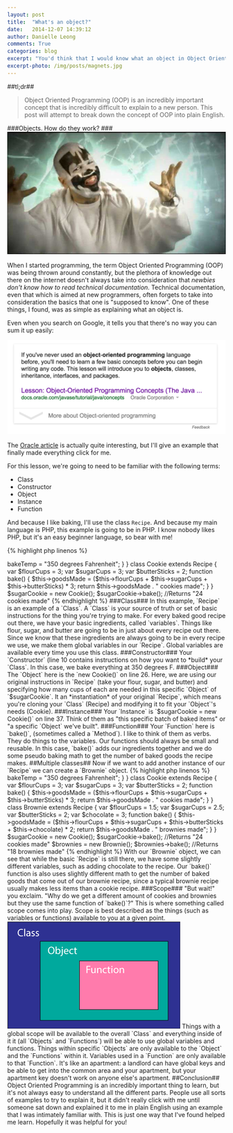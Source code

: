 ```yaml
---
layout: post
title:  "What's an object?"
date:   2014-12-07 14:39:12
author: Danielle Leong
comments: True
categories: blog
excerpt: "You'd think that I would know what an object in Object Oriented Programming was." 
excerpt-photo: /img/posts/magnets.jpg
---
```


##tl;dr##
>Object Oriented Programming (OOP) is an incredibly important concept that is incredibly difficult to explain to a new person. This post will attempt to break down the concept of OOP into plain English.

###Objects. How do they work? ###
<img src="/img/posts/magnets.jpg" alt="Magnets." />

When I started programming, the term Object Oriented Programming (OOP) was being thrown around constantly, but the plethora of knowledge out there on the internet doesn't always take into consideration that *newbies don't know how to read technical documentation*. Technical documentation, even that which is aimed at new programmers, often forgets to take into consideration the basics that one is "supposed to know". One of these things, I found, was as simple as explaining what an object is. 
 
Even when you search on Google, it tells you that there's no way you can sum it up easily: 

<img src="/img/posts/ooo.png" alt="Google even says more info needed"/>

The <a href="http://docs.oracle.com/javase/tutorial/java/concepts/object.html">Oracle article</a> is actually quite interesting, but I'll give an example that finally made everything click for me. 

For this lesson, we're going to need to be familiar with the following terms: 

* Class
* Constructor
* Object
* Instance 
* Function

And because I like baking, I'll use the class `Recipe`. And because my main language is PHP, this example is going to be in PHP. I know nobody likes PHP, but it's an easy beginner language, so bear with me! 


{% highlight php linenos %}
<? php

class Recipe {
	public $flourCups;
	public $sugarCups;
	public $butterSticks;
	public $goodsMade;
	public $bakeTemp;

	public function __construct() {
		$this->bakeTemp = "350 degrees Fahrenheit";
	}
}

class Cookie extends Recipe {
	var $flourCups = 3;
	var $sugarCups = 3;
	var $butterSticks = 2;

	function bake() {
		$this->goodsMade = ($this->flourCups + $this->sugarCups + $this->butterSticks) * 3;
		return $this->goodsMade . " cookies made";
	}
}

$sugarCookie = new Cookie();
$sugarCookie->bake();
//Returns "24 cookies made"

{% endhighlight %}


###Class###
In this example, `Recipe` is an example of a `Class`. A `Class` is your source of truth or set of basic instructions for the thing you're trying to make. For every baked good recipe out there, we have your basic ingredients, called `variables`. Things like flour, sugar, and butter are going to be in just about every recipe out there. Since we know that these ingredients are always going to be in every recipe we use, we make them global variables in our `Recipe`. Global variables are available every time you use this class.

###Constructor###
Your `Constructor` (line 10 contains instructions on how you want to *build* your `Class`. In this case, we bake everything at 350 degrees F. 

###Object###
The `Object` here is the `new Cookie()` on line 26. Here, we are using our original instructions in `Recipe` (take your flour, sugar, and butter) and specifying how many cups of each are needed in this specific `Object` of `$sugarCookie`. It an *instantiation* of your original `Recipe`, which means you're cloning your `Class` (Recipe) and modifying it to fit your `Object`'s needs (Cookie). 

###Instance###
Your `Instance` is `$sugarCookie = new Cookie()` on line 37. Think of them as "this specific batch of baked items" or "a specific `Object` we've built".

###Function### 
Your `Function` here is `bake()`, (sometimes called a `Method`). I like to think of them as verbs. They do things to the variables. Our functions should always be small and reusable. In this case, `bake()` adds our ingredients together and we do some pseudo baking math to get the number of baked goods the recipe makes. 

##Multiple classes##

Now if we want to add another instance of our `Recipe` we can create a `Brownie` object. 

{% highlight php linenos %}
<? php
class Recipe {
	public $flourCups;
	public $sugarCups;
	public $butterSticks;
	public $goodsMade;
	public $bakeTemp;

	public function __construct() {
		$this->bakeTemp = "350 degrees Fahrenheit";
	}
}

class Cookie extends Recipe {
	var $flourCups = 3;
	var $sugarCups = 3;
	var $butterSticks = 2;

	function bake() {
		$this->goodsMade = ($this->flourCups + $this->sugarCups + $this->butterSticks) * 3;
		return $this->goodsMade . " cookies made";
	}
}

class Brownie extends Recipe {
	var $flourCups = 1.5;
	var $sugarCups = 2.5;
	var $butterSticks = 2;
	var $chocolate = 3;

	function bake() {
		$this->goodsMade = ($this->flourCups + $this->sugarCups + $this->butterSticks + $this->chocolate) * 2;
		return $this->goodsMade . " brownies made";
	}
}

$sugarCookie = new Cookie();
$sugarCookie->bake();
//Returns "24 cookies made"

$brownies = new Brownie();
$brownies->bake();
//Returns "18 brownies made"

{% endhighlight %}

With our `Brownie` object, we can see that while the basic `Recipe` is still there, we have some slightly different variables, such as adding chocolate to the recipe. Our `bake()` function is also uses slightly different math to get the number of baked goods that come out of our brownie recipe, since a typical brownie recipe usually makes less items than a cookie recipe.

###Scope###
"But wait!" you exclaim. "Why do we get a different amount of cookies and brownies but they use the same function of `bake()`?" This is where something called scope comes into play. Scope is best described as the things (such as variables or functions) available to you at a given point. 

<img src="/img/posts/scope.png" alt="Scope box model"/>

Things with a global scope will be available to the overall `Class` and everything inside of it it (all `Objects` and `Functions`) will be able to use global variables and functions. Things within specific `Objects` are only available to the `Object` and the `Functions` within it. Variables used in a `Function` are only available to that `Function`. It's like an apartment: a landlord can have global keys and be able to get into the common area and your apartment, but your apartment key doesn't work on anyone else's apartment.  

##Conclusion##
Object Oriented Programming is an incredibly important thing to learn, but it's not always easy to understand all the different parts. People use all sorts of examples to try to explain it, but it didn't really click with me until someone sat down and explained it to me in plain English using an example that I was intimately familiar with. This is just one way that I've found helped me learn. Hopefully it was helpful for you! 
